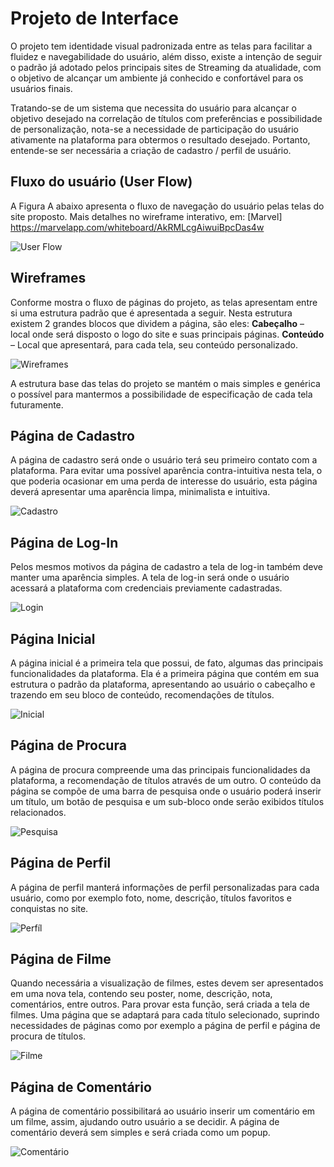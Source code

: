 # Projeto de Interface

O projeto tem identidade visual padronizada entre as telas para facilitar a fluidez e navegabilidade do usuário, além disso, existe a intenção de seguir o padrão já adotado pelos principais sites de Streaming da atualidade, com o objetivo de alcançar um ambiente já conhecido e confortável para os usuários finais.

Tratando-se de um sistema que necessita do usuário para alcançar o objetivo desejado na correlação de títulos com preferências e possibilidade de personalização, nota-se a necessidade de participação do usuário ativamente na plataforma para obtermos o resultado desejado. Portanto, entende-se ser necessária a criação de cadastro / perfil de usuário.

## Fluxo do usuário (User Flow)

A Figura A abaixo apresenta o fluxo de navegação do usuário pelas telas do site proposto. Mais detalhes no wireframe interativo, em: [Marvel] https://marvelapp.com/whiteboard/AkRMLcgAiwuiBpcDas4w 

![User Flow](img/1Fluxo.png)

## Wireframes

Conforme mostra o fluxo de páginas do projeto, as telas apresentam entre si uma estrutura padrão que é apresentada a seguir. Nesta estrutura existem 2 grandes blocos que dividem a página, são eles:
**Cabeçalho** – local onde será disposto o logo do site e suas principais páginas.
**Conteúdo** – Local que apresentará, para cada tela, seu conteúdo personalizado.

![Wireframes](img/2Estruturabase.png)

A estrutura base das telas do projeto se mantém o mais simples e genérica o possível para mantermos a possibilidade de especificação de cada tela futuramente.

## Página de Cadastro

A página de cadastro será onde o usuário terá seu primeiro contato com a plataforma. Para evitar uma possível aparência contra-intuitiva nesta tela, o que poderia ocasionar em uma perda de interesse do usuário, esta página deverá apresentar uma aparência limpa, minimalista e intuitiva.

![Cadastro](img/3Cadastro.png)

## Página de Log-In

Pelos mesmos motivos da página de cadastro a tela de log-in também deve manter uma aparência simples. A tela de log-in será onde o usuário acessará a plataforma com credenciais previamente cadastradas.

![Login](img/4Login.png)

## Página Inicial

A página inicial é a primeira tela que possui, de fato, algumas das principais funcionalidades da plataforma. Ela é a primeira página que contém em sua estrutura o padrão da plataforma, apresentando ao usuário o cabeçalho e trazendo em seu bloco de conteúdo, recomendações de títulos.

![Inicial](img/5Inicial.png)

## Página de Procura

A página de procura compreende uma das principais funcionalidades da plataforma, a recomendação de títulos através de um outro. O conteúdo da página se compõe de uma barra de pesquisa onde o usuário poderá inserir um título, um botão de pesquisa e um sub-bloco onde serão exibidos títulos relacionados.

![Pesquisa](img/6Pesquisa.png)

## Página de Perfil

A página de perfil manterá informações de perfil personalizadas para cada usuário, como por exemplo foto, nome, descrição, títulos favoritos e conquistas no site.

![Perfíl](img/7Perfil.png)

## Página de Filme

Quando necessária a visualização de filmes, estes devem ser apresentados em uma nova tela, contendo seu poster, nome, descrição, nota, comentários, entre outros. Para provar esta função, será criada a tela de filmes. Uma página que se adaptará para cada título selecionado, suprindo necessidades de páginas como por exemplo a página de perfil e página de procura de títulos.

![Filme](img/8Filme.png)

## Página de Comentário

A página de comentário possibilitará ao usuário inserir um comentário em um filme, assim, ajudando outro usuário a se decidir. A página de comentário deverá sem simples e será criada como um popup.

![Comentário](img/9Comentario.png)



